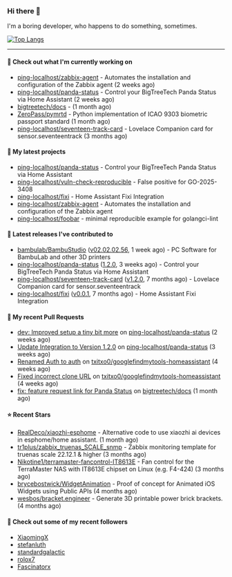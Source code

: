 ### Hi there 👋

I'm a boring developer, who happens to do something, sometimes.

[![Top Langs](https://github-readme-stats.vercel.app/api/top-langs/?username=ping-localhost&langs_count=8&theme=dracula&layout=compact)](https://github.com/anuraghazra/github-readme-stats)

---
#### 👷 Check out what I'm currently working on

- [ping-localhost/zabbix-agent](https://github.com/ping-localhost/zabbix-agent) - Automates the installation and configuration of the Zabbix agent (2 weeks ago)
- [ping-localhost/panda-status](https://github.com/ping-localhost/panda-status) - Control your BigTreeTech Panda Status via Home Assistant (2 weeks ago)
- [bigtreetech/docs](https://github.com/bigtreetech/docs) -  (1 month ago)
- [ZeroPass/pymrtd](https://github.com/ZeroPass/pymrtd) - Python implementation of ICAO 9303 biometric passport standard (1 month ago)
- [ping-localhost/seventeen-track-card](https://github.com/ping-localhost/seventeen-track-card) - Lovelace Companion card for sensor.seventeentrack (3 months ago)



#### 🌱 My latest projects

- [ping-localhost/panda-status](https://github.com/ping-localhost/panda-status) - Control your BigTreeTech Panda Status via Home Assistant
- [ping-localhost/vuln-check-reproducible](https://github.com/ping-localhost/vuln-check-reproducible) - False positive for GO-2025-3408
- [ping-localhost/fixi](https://github.com/ping-localhost/fixi) - Home Assistant Fixi Integration
- [ping-localhost/zabbix-agent](https://github.com/ping-localhost/zabbix-agent) - Automates the installation and configuration of the Zabbix agent
- [ping-localhost/foobar](https://github.com/ping-localhost/foobar) - minimal reproducible example for golangci-lint



#### 🔭 Latest releases I've contributed to

- [bambulab/BambuStudio](https://github.com/bambulab/BambuStudio) ([v02.02.02.56](https://github.com/bambulab/BambuStudio/releases/tag/v02.02.02.56), 1 week ago) - PC Software for BambuLab and other 3D printers
- [ping-localhost/panda-status](https://github.com/ping-localhost/panda-status) ([1.2.0](https://github.com/ping-localhost/panda-status/releases/tag/1.2.0), 3 weeks ago) - Control your BigTreeTech Panda Status via Home Assistant
- [ping-localhost/seventeen-track-card](https://github.com/ping-localhost/seventeen-track-card) ([v1.2.0](https://github.com/ping-localhost/seventeen-track-card/releases/tag/v1.2.0), 7 months ago) - Lovelace Companion card for sensor.seventeentrack
- [ping-localhost/fixi](https://github.com/ping-localhost/fixi) ([v0.0.1](https://github.com/ping-localhost/fixi/releases/tag/v0.0.1), 7 months ago) - Home Assistant Fixi Integration



#### 🔨 My recent Pull Requests

- [dev: Improved setup a tiny bit more](https://github.com/ping-localhost/panda-status/pull/6) on [ping-localhost/panda-status](https://github.com/ping-localhost/panda-status) (2 weeks ago)
- [Update Integration to Version 1.2.0](https://github.com/ping-localhost/panda-status/pull/4) on [ping-localhost/panda-status](https://github.com/ping-localhost/panda-status) (3 weeks ago)
- [Renamed Auth to auth](https://github.com/txitxo0/googlefindmytools-homeassistant/pull/15) on [txitxo0/googlefindmytools-homeassistant](https://github.com/txitxo0/googlefindmytools-homeassistant) (4 weeks ago)
- [Fixed incorrect clone URL](https://github.com/txitxo0/googlefindmytools-homeassistant/pull/14) on [txitxo0/googlefindmytools-homeassistant](https://github.com/txitxo0/googlefindmytools-homeassistant) (4 weeks ago)
- [fix: feature request link for Panda Status](https://github.com/bigtreetech/docs/pull/74) on [bigtreetech/docs](https://github.com/bigtreetech/docs) (1 month ago)



#### ⭐ Recent Stars

- [RealDeco/xiaozhi-esphome](https://github.com/RealDeco/xiaozhi-esphome) - Alternative code to use xiaozhi ai devices in esphome/home assistant. (1 month ago)
- [tr1plus/zabbix_truenas_SCALE_snmp](https://github.com/tr1plus/zabbix_truenas_SCALE_snmp) - Zabbix monitoring template for truenas scale 22.12.1 &amp; higher (3 months ago)
- [Nikotine1/terramaster-fancontrol-IT8613E](https://github.com/Nikotine1/terramaster-fancontrol-IT8613E) - Fan control for the TerraMaster NAS with IT8613E chipset on Linux (e.g. F4-424) (3 months ago)
- [brycebostwick/WidgetAnimation](https://github.com/brycebostwick/WidgetAnimation) - Proof of concept for Animated iOS Widgets using Public APIs (4 months ago)
- [wesbos/bracket.engineer](https://github.com/wesbos/bracket.engineer) - Generate 3D printable power brick brackets. (4 months ago)



#### 👯 Check out some of my recent followers

- [XiaomingX](https://github.com/XiaomingX)
- [stefanluth](https://github.com/stefanluth)
- [standardgalactic](https://github.com/standardgalactic)
- [rolox7](https://github.com/rolox7)
- [Fascinatorx](https://github.com/Fascinatorx)


